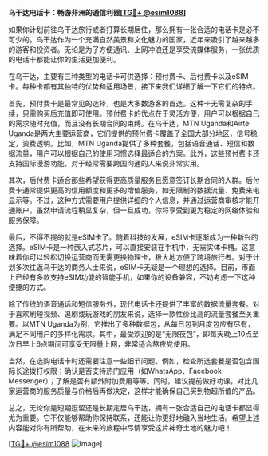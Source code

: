 **乌干达电话卡：畅游非洲的通信利器[[TG💪+ @esim1088](https://t.me/s/esim1088)]**

如果你计划前往乌干达旅行或者打算长期居住，那么拥有一张合适的电话卡是必不可少的。乌干达作为一个充满自然美景和文化魅力的国家，近年来吸引了越来越多的游客和投资者。无论是为了方便通讯、上网冲浪还是享受流媒体服务，一张优质的电话卡都能让你的生活更加便利。

在乌干达，主要有三种类型的电话卡可供选择：预付费卡、后付费卡以及eSIM卡。每种卡都有其独特的优势和适用场景，接下来我们详细了解一下它们的特点。

首先，预付费卡是最常见的选择，也是大多数游客的首选。这种卡无需复杂的手续，只需购买后充值即可使用。预付费卡的优点在于灵活方便，用户可以根据自己的需求随时充值，而且没有长期合同的束缚。在乌干达，MTN Uganda和Airtel Uganda是两大主要运营商，它们提供的预付费卡覆盖了全国大部分地区，信号稳定，资费透明。比如，MTN Uganda提供了多种套餐，包括语音通话、短信和数据流量，用户可以根据自己的使用习惯选择最适合的方案。此外，这些预付费卡还支持国际漫游功能，对于经常需要跨国沟通的人来说非常实用。

其次，后付费卡适合那些希望获得更高质量服务且愿意签订长期合同的人群。后付费卡通常提供更高的信用额度和更多的增值服务，如无限制的数据流量、免费来电显示等。不过，这种方式需要用户提供详细的个人信息，并通过运营商审核才能开通账户。虽然申请流程稍显复杂，但一旦成功，你将享受到更为稳定的网络体验和服务保障。

最后，不得不提的就是eSIM卡了。随着科技的发展，eSIM卡逐渐成为一种新兴的选择。eSIM卡是一种嵌入式芯片，可以直接安装在手机中，无需实体卡槽。这意味着你可以轻松切换运营商而无需更换物理卡，极大地方便了跨境旅行者。对于计划多次往返乌干达的商务人士来说，eSIM卡无疑是一个理想的选择。目前，市面上已经有多款支持eSIM功能的智能手机，如果你的设备兼容，不妨考虑一下这种便捷的方式。

除了传统的语音通话和短信服务外，现代电话卡还提供了丰富的数据流量套餐。对于喜欢刷短视频、追剧或玩游戏的朋友来说，选择一款性价比高的流量套餐至关重要。以MTN Uganda为例，它推出了多种数据包，从每日包到月度包应有尽有，满足不同用户的多样化需求。其中，最受欢迎的是“无限夜包”，即每天晚上10点至次日早上6点期间可享受无限量上网，非常适合熬夜党使用。

当然，在选购电话卡时还需要注意一些细节问题。例如，检查所选套餐是否包含国际长途拨打权限；确认是否支持热门应用（如WhatsApp、Facebook Messenger）；了解是否有额外附加费用等等。同时，建议提前做好功课，对比几家运营商的服务质量与价格后再做决定，这样才能确保自己买到物超所值的产品。

总之，无论你是短期逗留还是长期定居乌干达，拥有一张合适自己的电话卡都显得尤为重要。它不仅能够帮助你保持联系，还能让你更好地融入当地生活。希望上述内容能对你有所帮助，在未来的旅程中尽情享受这片神奇土地的魅力吧！

[[TG💪+ @esim1088](https://t.me/s/esim1088) ![Image](https://i.postimg.cc/4NQfJmqS/Snipaste-2025-05-13-00-14-12.png)]